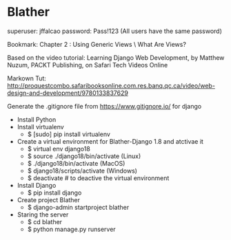
# Blather

superuser: jffalcao
password: Pass!123 (All users have the same password)

Bookmark: Chapter 2 : Using Generic Views \ What Are Views?

Based on the video tutorial: Learning Django Web Development, by Matthew Nuzum, PACKT Publishing, on Safari Tech Videos Online

Markown Tut:  
http://proquestcombo.safaribooksonline.com.res.banq.qc.ca/video/web-design-and-development/9780133837629

Generate the .gitignore file from https://www.gitignore.io/ for django

- Install Python 
- Install virtualenv
  	+ $ [sudo] pip install virtualenv  
- Create a virtual environment for Blather-Django 1.8 and atctivae it
  	+ $ virtual env django18 
  	+ $ source ./django18/bin/activate (Linux)
  	+ $ ./django18/bin/activate (MacOS)
  	+ $ django18/scripts/activate (Windows)
  	+ $ deactivate # to deactive the virtual environment
- Install Django 
  	+ $ pip install django 
- Create project Blather
    + $ django-admin startproject blather
- Staring the server
	+ $ cd blather
	+ $ python manage.py runserver 
